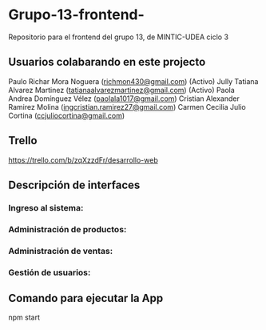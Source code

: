 # Grupo-13-frontend-
Repositorio para el frontend del grupo 13, de MINTIC-UDEA ciclo 3

## Usuarios colabarando en este projecto
Paulo Richar Mora Noguera (richmon430@gmail.com) (Activo)
Jully Tatiana Alvarez Martinez (tatianaalvarezmartinez@gmail.com) (Activo)
Paola Andrea Domínguez Vélez (paolala1017@gmail.com)
Cristian  Alexander Ramirez Molina (ingcristian.ramirez27@gmail.com)
Carmen Cecilia Julio Cortina (ccjuliocortina@gmail.com)

## Trello
https://trello.com/b/zqXzzdFr/desarrollo-web

## Descripción de interfaces
### Ingreso al sistema:
### Administración de productos:
### Administración de ventas:
### Gestión de usuarios:

## Comando para ejecutar la App
npm start
